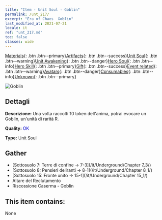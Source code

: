 ```yaml
---
title: "Item - Unit Soul - Goblin"
permalink: /unt_217/
excerpt: "Era of Chaos  Goblin"
last_modified_at: 2021-07-21
locale: it
ref: "unt_217.md"
toc: false
classes: wide
---
```

 [Materials](/ItemsIT/){: .btn .btn--primary}[Artifacts](/ItemsIT/Artifacts/){: .btn .btn--success}[Unit Soul](/ItemsIT/UnitSoul/){: .btn .btn--warning}[Unit Awakening](/ItemsIT/UnitAwakening/){: .btn .btn--danger}[Hero Soul](/ItemsIT/HeroSoul/){: .btn .btn--info}[Hero Skill](/ItemsIT/HeroSkill/){: .btn .btn--primary}[Gift](/ItemsIT/Gift/){: .btn .btn--success}[Event related](/ItemsIT/Events/){: .btn .btn--warning}[Avatars](/ItemsIT/Avatars/){: .btn .btn--danger}[Consumables](/ItemsIT/Consumables/){: .btn .btn--info}[Unknown](/ItemsIT/Unknown/){: .btn .btn--primary}

 ![Goblin](/images/u/ti_shourenzhanshi.jpg)

## Dettagli
 **Descrizione:** Una volta raccolti 10 token dell'anima, potrai evocare un Goblin, un'unità di rarità R.

 **Quality:** <span style="color: #0000CD">OK</span>

 **Type:** Unit Soul

## Gather

*    [Sottosuolo 7: Terre di confine -> 7-3](/it/Underground/Chapter 7_3/) 
*    [Sottosuolo 8: Pensieri deliranti -> 8-1](/it/Underground/Chapter 8_1/) 
*    [Sottosuolo 15: Fronte unito -> 15-1](/it/Underground/Chapter 15_1/) 
*    Altare del Reclutamento 
*    Riscossione Caserma - Goblin 

## This item contains:

  None

